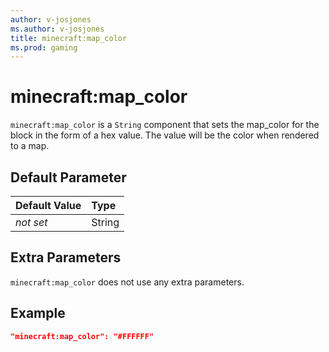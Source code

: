 ```yaml
---
author: v-josjones
ms.author: v-josjones
title: minecraft:map_color
ms.prod: gaming
---
```


# minecraft:map_color

`minecraft:map_color` is a `String` component that sets the map_color for the block in the form of a hex value. The value will be the color when rendered to a map.

## Default Parameter

|Default Value|Type |
|:----|:----|
|*not set*| String|

## Extra Parameters

`minecraft:map_color` does not use any extra parameters.

## Example

```json
"minecraft:map_color": "#FFFFFF"
```
